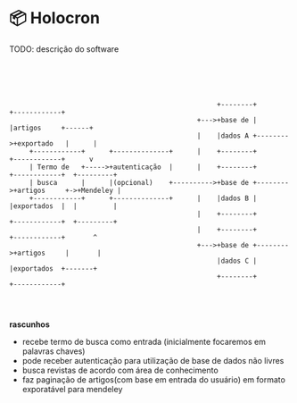 # :package: Holocron
TODO: descrição do software


```





                                                    +--------+         +------------+
                                               +--->+base de |         |artigos     +------+
                                               |    |dados A +-------->+exportado   |      |
     +------------+      +--------------+      |    +--------+         +------------+      v
     | Termo de   +----->+autenticação  |      |    +--------+         +------------+  +---------+
     | busca      |      |(opcional)    +---------->+base de +-------->+artigos     +->+Mendeley |
     +------------+      +--------------+      |    |dados B |         |exportados  |  |         |
                                               |    +--------+         +------------+  +---------+
                                               |    +--------+         +------------+       ^
                                               +--->+base de +-------->+artigos     |       |
                                                    |dados C |         |exportados  +-------+
                                                    +--------+         +------------+




```                   
**rascunhos**
- recebe termo de busca como entrada (inicialmente focaremos em palavras chaves)
- pode receber autenticação para utilização de base de dados não livres
- busca revistas de acordo com área de conhecimento
- faz paginação de artigos(com base em entrada do usuário) em formato exporatável para mendeley
